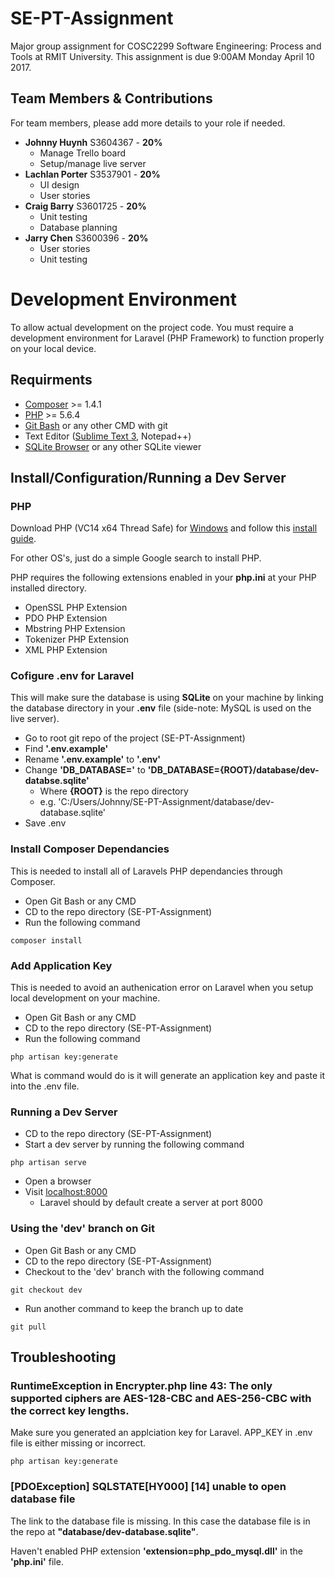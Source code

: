 # SE-PT-Assignment
Major group assignment for COSC2299 Software Engineering: Process and Tools at RMIT University. This assignment is due 9:00AM Monday April 10 2017.

## Team Members & Contributions
For team members, please add more details to your role if needed.

* **Johnny Huynh** S3604367 - **20%**
  * Manage Trello board
  * Setup/manage live server
* **Lachlan Porter** S3537901 - **20%**
  * UI design
  * User stories
* **Craig Barry** S3601725 - **20%**
  * Unit testing
  * Database planning
* **Jarry Chen** S3600396 - **20%**
  * User stories
  * Unit testing

# Development Environment
To allow actual development on the project code. You must require a development environment for Laravel (PHP Framework) to function properly on your local device.

## Requirments

* [Composer](https://getcomposer.org/download/) >= 1.4.1
* [PHP](http://php.net/manual/en/intro-whatis.php) >= 5.6.4
* [Git Bash](https://git-for-windows.github.io/) or any other CMD with git
* Text Editor ([Sublime Text 3](https://www.sublimetext.com/3), Notepad++)
* [SQLite Browser](http://sqlitebrowser.org/) or any other SQLite viewer

## Install/Configuration/Running a Dev Server

### PHP

Download PHP (VC14 x64 Thread Safe) for [Windows](http://windows.php.net/download#php-7.1) and follow this [install guide](https://www.sitepoint.com/how-to-install-php-on-windows/).

For other OS's, just do a simple Google search to install PHP.

PHP requires the following extensions enabled in your **php.ini** at your PHP installed directory.
* OpenSSL PHP Extension
* PDO PHP Extension
* Mbstring PHP Extension
* Tokenizer PHP Extension
* XML PHP Extension

### Cofigure .env for Laravel

This will make sure the database is using **SQLite** on your machine by linking the database directory in your **.env** file (side-note: MySQL is used on the live server).

* Go to root git repo of the project (SE-PT-Assignment)
* Find **'.env.example'**
* Rename **'.env.example'** to **'.env'**
* Change **'DB_DATABASE='** to **'DB_DATABASE={ROOT}/database/dev-databse.sqlite'**
  * Where **{ROOT}** is the repo directory
  * e.g. 'C:/Users/Johnny/SE-PT-Assignment/database/dev-database.sqlite'
* Save .env

### Install Composer Dependancies

This is needed to install all of Laravels PHP dependancies through Composer.

* Open Git Bash or any CMD
* CD to the repo directory (SE-PT-Assignment)
* Run the following command

```
composer install
```

### Add Application Key

This is needed to avoid an authenication error on Laravel when you setup local development on your machine.

* Open Git Bash or any CMD
* CD to the repo directory (SE-PT-Assignment)
* Run the following command

```
php artisan key:generate
```

What is command would do is it will generate an application key and paste it into the .env file.

### Running a Dev Server

* CD to the repo directory (SE-PT-Assignment)
* Start a dev server by running the following command

```
php artisan serve
```

* Open a browser
* Visit [localhost:8000](localhost:8000)
  * Laravel should by default create a server at port 8000

### Using the 'dev' branch on Git

* Open Git Bash or any CMD
* CD to the repo directory (SE-PT-Assignment)
* Checkout to the 'dev' branch with the following command
```
git checkout dev
```
* Run another command to keep the branch up to date
```
git pull
```

## Troubleshooting

### RuntimeException in Encrypter.php line 43: The only supported ciphers are AES-128-CBC and AES-256-CBC with the correct key lengths.

Make sure you generated an applciation key for Laravel. APP_KEY in .env file is either missing or incorrect.

```
php artisan key:generate
```

### [PDOException] SQLSTATE[HY000] [14] unable to open database file

The link to the database file is missing. In this case the database file is in the repo at **"database/dev-database.sqlite"**.

Haven't enabled PHP extension **'extension=php_pdo_mysql.dll'** in the **'php.ini'** file.

